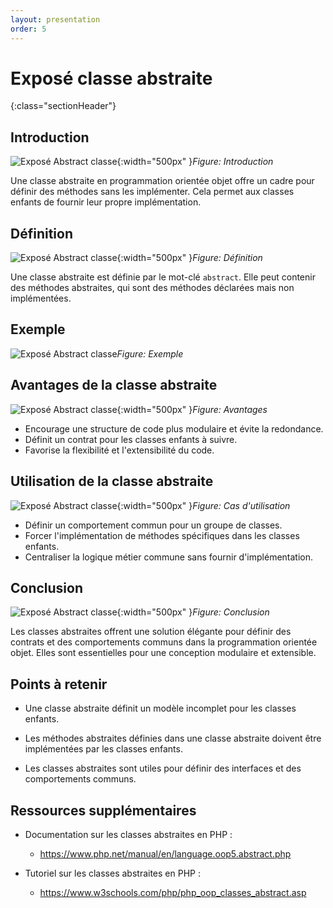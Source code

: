 ```yaml
---
layout: presentation
order: 5
---
```




# Exposé classe abstraite
{:class="sectionHeader"}

<!-- new slide -->

## Introduction
![Exposé Abstract classe](/lab-poo/exposé-abstract-class/images/introduction.jpg){:width="500px" }*Figure: Introduction*
<!-- note -->
Une classe abstraite en programmation orientée objet offre un cadre pour définir des méthodes sans les implémenter. Cela permet aux classes enfants de fournir leur propre implémentation.


<!-- new slide -->
## Définition
![Exposé Abstract classe](/lab-poo/exposé-abstract-class/images/definition.jpg){:width="500px" }*Figure: Définition*

<!-- note -->
Une classe abstraite est définie par le mot-clé `abstract`. Elle peut contenir des méthodes abstraites, qui sont des méthodes déclarées mais non implémentées.

<!-- new slide -->
## Exemple
![Exposé Abstract classe](/lab-poo/exposé-abstract-class/images/Abstract-class-code.png)*Figure: Exemple*

<!-- new slide -->
## Avantages de la classe abstraite
![Exposé Abstract classe](/lab-poo/exposé-abstract-class/images/avantages.jpg){:width="500px" }*Figure: Avantages*

<!-- note -->
* Encourage une structure de code plus modulaire et évite la redondance.
* Définit un contrat pour les classes enfants à suivre.
* Favorise la flexibilité et l'extensibilité du code.

<!-- new slide -->
## Utilisation de la classe abstraite
![Exposé Abstract classe](/lab-poo/exposé-abstract-class/images/cas-utilisation.jpg){:width="500px" }*Figure: Cas d'utilisation*

<!-- note -->
* Définir un comportement commun pour un groupe de classes.
* Forcer l'implémentation de méthodes spécifiques dans les classes enfants.
* Centraliser la logique métier commune sans fournir d'implémentation.

<!-- new slide -->
## Conclusion

![Exposé Abstract classe](/lab-poo/exposé-abstract-class/images/conclusion.jpg){:width="500px" }*Figure: Conclusion*

<!-- note -->
Les classes abstraites offrent une solution élégante pour définir des contrats et des comportements communs dans la programmation orientée objet. Elles sont essentielles pour une conception modulaire et extensible.

<!-- new slide -->
## Points à retenir

- Une classe abstraite définit un modèle incomplet pour les classes enfants.
  


- Les méthodes abstraites définies dans une classe abstraite doivent être implémentées par les classes enfants.
  



  


- Les classes abstraites sont utiles pour définir des interfaces et des comportements communs.




<!-- new slide -->

## Ressources supplémentaires

- Documentation sur les classes abstraites en PHP :
    - https://www.php.net/manual/en/language.oop5.abstract.php





- Tutoriel sur les classes abstraites en PHP :
    - https://www.w3schools.com/php/php_oop_classes_abstract.asp



